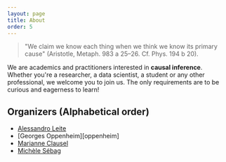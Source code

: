 ```yaml
---
layout: page
title: About
order: 5
---
```


> "We claim we know each thing when we think we know its primary cause" (Aristotle, Metaph. 983 a 25–26. Cf. Phys. 194 b 20).

We are academics and practitioners interested in **causal inference**. Whether you're a researcher, a data scientist, a student or any other professional, we welcome you to join us. The only requirements are to be curious and eagerness to learn!

## Organizers (Alphabetical order)

* [Alessandro Leite][leite]
* [Georges Oppenheim][oppenheim]
* [Marianne Clausel][clausel]
* [Michèle Sébag][sebag]


[sebag]:https://www.lri.fr/~sebag/
[leite]:https://#
[clausel]:https://sites.google.com/site/marianneclausel/
[milijaona]:https://
[dong]:https://#
[lacombe]:https://#
[poinsot]:https://



[1]: https://twitter.com/causaltau
[2]: http://www.facebook.com/
[3]: https://plus.google.com/
[4]: http://tumblr.com
[5]: http://dribbble.com/
[6]: http://github.com/causaltau


<!-- 

Members

* [Alessandro Leite][leite]
* [Armand Lacombe][lacombe]
* [Audrey Poinsot][poinsot]
* [Georges Oppenheim][oppenheim]
* [Louisot Milijaona][milijaona]
* [Marianne Clausel][clausel]
* [Michele Sebag][sebag]
* [Shuyu Dong][dong]
 -->
